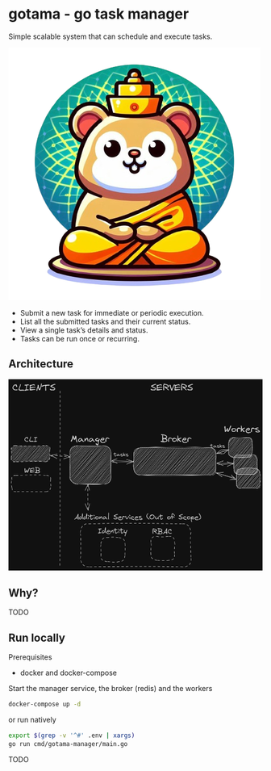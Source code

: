 # gotama - **go** **ta**sk **ma**nager
Simple scalable system that can schedule and execute tasks.

![gotama logo](./docs/assets/gotama-logo.png)

* Submit a new task for immediate or periodic execution.
* List all the submitted tasks and their current status.
* View a single task’s details and status.
* Tasks can be run once or recurring.

## Architecture
![architecture](./docs/assets/architecture.png)

## Why?
TODO

## Run locally
Prerequisites
* docker and docker-compose

Start the manager service, the broker (redis) and the workers
```bash
docker-compose up -d
```
or run natively
```bash
export $(grep -v '^#' .env | xargs)
go run cmd/gotama-manager/main.go
```
TODO
